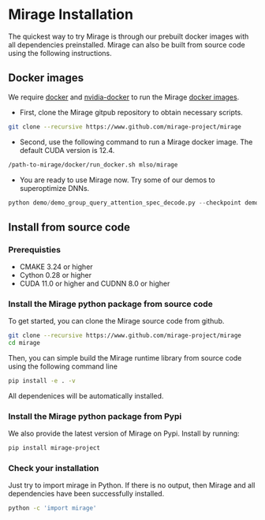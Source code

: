 # Mirage Installation

The quickest way to try Mirage is through our prebuilt docker images with all dependencies preinstalled. Mirage can also be built from source code using the following instructions.

## Docker images

We require [docker](https://docs.docker.com/engine/installation/) and [nvidia-docker](https://github.com/NVIDIA/nvidia-docker/) to run the Mirage [docker images](https://hub.docker.com/r/mlso/mirage).

* First, clone the Mirage gitpub repository to obtain necessary scripts.
```bash
git clone --recursive https://www.github.com/mirage-project/mirage
```

* Second, use the following command to run a Mirage docker image. The default CUDA version is 12.4.
```bash
/path-to-mirage/docker/run_docker.sh mlso/mirage
```

* You are ready to use Mirage now. Try some of our demos to superoptimize DNNs.
```python
python demo/demo_group_query_attention_spec_decode.py --checkpoint demo/checkpoint_group_query_attn_spec_decode.json
```

## Install from source code

### Prerequisties

* CMAKE 3.24 or higher
* Cython 0.28 or higher
* CUDA 11.0 or higher and CUDNN 8.0 or higher


### Install the Mirage python package from source code
To get started, you can clone the Mirage source code from github.
```bash
git clone --recursive https://www.github.com/mirage-project/mirage
cd mirage
```

Then, you can simple build the Mirage runtime library from source code using the following command line
```bash
pip install -e . -v 
```
All dependenices will be automatically installed.

### Install the Mirage python package from Pypi
We also provide the latest version of Mirage on Pypi. Install by running:
```bash
pip install mirage-project
```

### Check your installation
Just try to import mirage in Python. If there is no output, then Mirage and all dependencies have been successfully installed.
```bash
python -c 'import mirage'
```